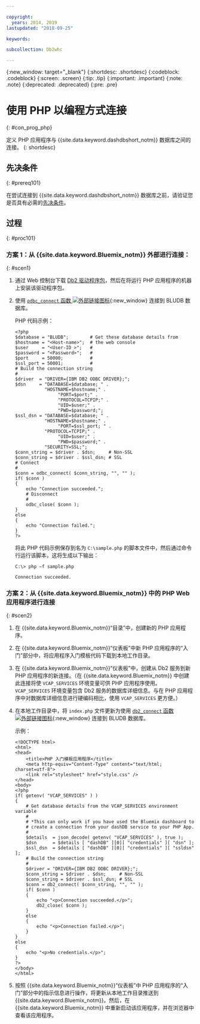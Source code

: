 ```yaml
---

copyright:
  years: 2014, 2019
lastupdated: "2018-09-25"

keywords:

subcollection: Db2whc

---
```


<!-- Attribute definitions --> 
{:new_window: target="_blank"}
{:shortdesc: .shortdesc}
{:codeblock: .codeblock}
{:screen: .screen}
{:tip: .tip}
{:important: .important}
{:note: .note}
{:deprecated: .deprecated}
{:pre: .pre}

# 使用 PHP 以编程方式连接
{: #con_prog_php}

定义 PHP 应用程序与 {{site.data.keyword.dashdbshort_notm}} 数据库之间的连接。
{: shortdesc}

## 先决条件
{: #prereq101}

在尝试连接到 {{site.data.keyword.dashdbshort_notm}} 数据库之前，请验证您是否具有必需的[先决条件](/docs/services/Db2whc/connecting/connecting.html#prereqs)。

<!-- Before you can connect to your database, you must perform the following steps:

- [Verify prerequisites](prereqs.html), including installing driver packages, configuring your local environment, and downloading SSL certificates (if needed)
- Collect [connection information](credentials.html), including database details such as host name and port numbers, and connection credentials such as user ID and password -->

## 过程
{: #proc101}

### 方案 1：从 {{site.data.keyword.Bluemix_notm}} 外部进行连接：
{: #scen1}

1. 通过 Web 控制台下载 [Db2 驱动程序包](/docs/services/Db2whc/connecting/driver_pkg.html)，然后在将运行 PHP 应用程序的机器上安装该驱动程序包。
                
2. 使用 [`odbc_connect` 函数 ![外部链接图标](../../../icons/launch-glyph.svg "外部链接图标")](http://php.net/manual/en/function.odbc-connect.php){:new_window} 连接到 BLUDB 数据库。
    
   PHP 代码示例：

   ```
   <?php
   $database = "BLUDB";        # Get these database details from
   $hostname = "<Host-name>";  # the web console
   $user     = "<User-ID >";   #
   $password = "<Password>";   #
   $port     = 50000;          #
   $ssl_port = 50001;          #
   # Build the connection string
   #
   $driver  = "DRIVER={IBM DB2 ODBC DRIVER};";
   $dsn     = "DATABASE=$database; " .
              "HOSTNAME=$hostname;" .
                   "PORT=$port;" .
                   "PROTOCOL=TCPIP;" .
                   "UID=$user;" .
                   "PWD=$password;";
   $ssl_dsn = "DATABASE=$database; " .
              "HOSTNAME=$hostname;" .
                   "PORT=$ssl_port; " .
              "PROTOCOL=TCPIP;" .
                   "UID=$user;" .
                   "PWD=$password;" .
              "SECURITY=SSL;";
   $conn_string = $driver . $dsn;     # Non-SSL
   $conn_string = $driver . $ssl_dsn; # SSL
   # Connect
   #
   $conn = odbc_connect( $conn_string, "", "" );
   if( $conn )
   {
       echo "Connection succeeded.";
       # Disconnect
       #
       odbc_close( $conn );
   }
   else
   {
       echo "Connection failed.";
   }
   ?>
   ```

   将此 PHP 代码示例保存到名为 `C:\sample.php` 的脚本文件中，然后通过命令行运行该脚本，这将生成以下输出：


   ```
   C:\> php –f sample.php

   Connection succeeded.
   ```

### 方案 2：从 {{site.data.keyword.Bluemix_notm}} 中的 PHP Web 应用程序进行连接
{: #scen2}

1. 在 {{site.data.keyword.Bluemix_notm}}“目录”中，创建新的 PHP 应用程序。
        
2. 在 {{site.data.keyword.Bluemix_notm}}“仪表板”中新 PHP 应用程序的“入门”部分中，将应用程序入门模板代码下载到本地工作目录。
        
3. 在 {{site.data.keyword.Bluemix_notm}}“仪表板”中，创建从 Db2 服务到新 PHP 应用程序的新连接。（在 {{site.data.keyword.Bluemix_notm}} 中创建此连接将使 `VCAP_SERVICES` 环境变量可供 PHP 应用程序使用。`VCAP_SERVICES` 环境变量包含 Db2 服务的数据库详细信息。与在 PHP 应用程序中对数据库详细信息进行硬编码相比，使用 `VCAP_SERVICES` 更方便。）
        
4. 在本地工作目录中，将 `index.php` 文件更新为使用 [`db2_connect` 函数 ![外部链接图标](../../../icons/launch-glyph.svg "外部链接图标")](http://php.net/manual/en/function.db2-connect.php){:new_window} 连接到 BLUDB 数据库。
        
   示例：

   ```
   <!DOCTYPE html>
   <html>
   <head>
       <title>PHP 入门模板应用程序</title>
       <meta http-equiv="Content-Type" content="text/html; charset=utf-8">
       <link rel="stylesheet" href="style.css" />
   </head>
   <body>
   <?php
   if( getenv( "VCAP_SERVICES" ) )
   {
       # Get database details from the VCAP_SERVICES environment variable
       #
       # *This can only work if you have used the Bluemix dashboard to 
       # create a connection from your dashDB service to your PHP App.
       #
       $details  = json_decode( getenv( "VCAP_SERVICES" ), true );
       $dsn      = $details [ "dashDB" ][0][ "credentials" ][ "dsn" ];
       $ssl_dsn  = $details [ "dashDB" ][0][ "credentials" ][ "ssldsn" ];
       # Build the connection string
       #
       $driver = "DRIVER={IBM DB2 ODBC DRIVER};";
       $conn_string = $driver . $dsn;     # Non-SSL
       $conn_string = $driver . $ssl_dsn; # SSL
       $conn = db2_connect( $conn_string, "", "" );
       if( $conn )
       {
           echo "<p>Connection succeeded.</p>";
           db2_close( $conn );
       }
       else
       {
           echo "<p>Connection failed.</p>";
       }
   }
   else
   {
       echo "<p>No credentials.</p>";
   }
   ?>
   </body>
   </html>
   ```

5. 按照 {{site.data.keyword.Bluemix_notm}}“仪表板”中 PHP 应用程序的“入门”部分中的指示信息进行操作，将更新从本地工作目录推送到 {{site.data.keyword.Bluemix_notm}}。然后，在 {{site.data.keyword.Bluemix_notm}} 中重新启动该应用程序，并在浏览器中查看该应用程序。


